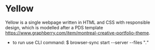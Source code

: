  # Yellow
 
Yellow is a single webpage written in HTML and CSS with responsible design, which is modelled after a PDS template https://www.graphberry.com/item/montreal-creative-portfolio-theme. 
- to run use CLI command: $ browser-sync start --server --files "*.*" 
